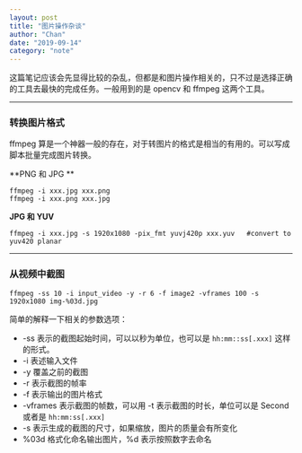 ```yaml
---
layout: post
title: "图片操作杂谈"
author: "Chan"
date: "2019-09-14"
category: "note"
---
```


这篇笔记应该会先显得比较的杂乱，但都是和图片操作相关的，只不过是选择正确的工具去最快的完成任务。一般用到的是 opencv 和 ffmpeg 这两个工具。

---

### 转换图片格式

ffmpeg 算是一个神器一般的存在，对于转图片的格式是相当的有用的。可以写成脚本批量完成图片转换。

**PNG 和 JPG **

```
ffmpeg -i xxx.jpg xxx.png
ffmpeg -i xxx.png xxx.jpg
```

**JPG 和 YUV**

```
ffmpeg -i xxx.jpg -s 1920x1080 -pix_fmt yuvj420p xxx.yuv   #convert to yuv420 planar 
```

---

### 从视频中截图

```shell
ffmpeg -ss 10 -i input_video -y -r 6 -f image2 -vframes 100 -s 1920x1080 img-%03d.jpg
```

简单的解释一下相关的参数选项：

+ -ss 表示的截图起始时间，可以以秒为单位，也可以是 `hh:mm::ss[.xxx]` 这样的形式。
+ -i  表述输入文件
+ -y 覆盖之前的截图
+ -r 表示截图的帧率
+ -f 表示输出的图片格式
+ -vframes 表示截图的帧数，可以用 -t 表示截图的时长，单位可以是 Second 或者是 `hh:mm:ss[.xxx]` 
+ -s 表示生成的截图的尺寸，如果缩放，图片的质量会有所变化
+  %03d 格式化命名输出图片，%d 表示按照数字去命名

